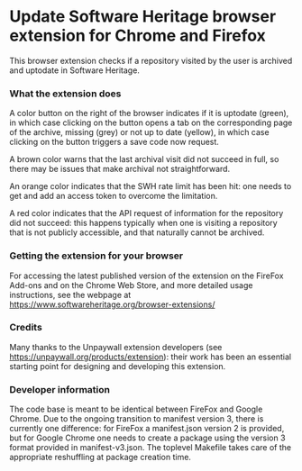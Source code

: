 # Update Software Heritage browser extension for Chrome and Firefox

This browser extension checks if a repository visited by the user is archived
and uptodate in Software Heritage.

### What the extension does

A color button on the right of the browser indicates if it is uptodate (green),
in which case clicking on the button opens a tab on the corresponding page of
the archive, missing (grey) or not up to date (yellow), in which case clicking
on the button triggers a save code now request.

A brown color warns that the last archival visit did not succeed in full, so
there may be issues that make archival not straightforward.

An orange color indicates that the SWH rate limit has been hit: one needs to
get and add an access token to overcome the limitation.

A red color indicates that the API request of information for the repository
did not succeed: this happens typically when one is visiting a repository
that is not publicly accessible, and that naturally cannot be archived.


### Getting the extension for your browser

For accessing the latest published version of the extension on the FireFox
Add-ons and on the Chrome Web Store, and more detailed usage instructions, see the webpage at
https://www.softwareheritage.org/browser-extensions/

### Credits

Many thanks to the Unpaywall extension developers (see
https://unpaywall.org/products/extension): their work has been an essential
starting point for designing and developing this extension.

### Developer information

The code base is meant to be identical between FireFox and Google Chrome.
Due to the ongoing transition to manifest version 3, there is currently
one difference: for FireFox a manifest.json version 2 is provided, but
for Google Chrome one needs to create a package using the version 3
format provided in manifest-v3.json.
The toplevel Makefile takes care of the appropriate reshuffling at package creation time.
